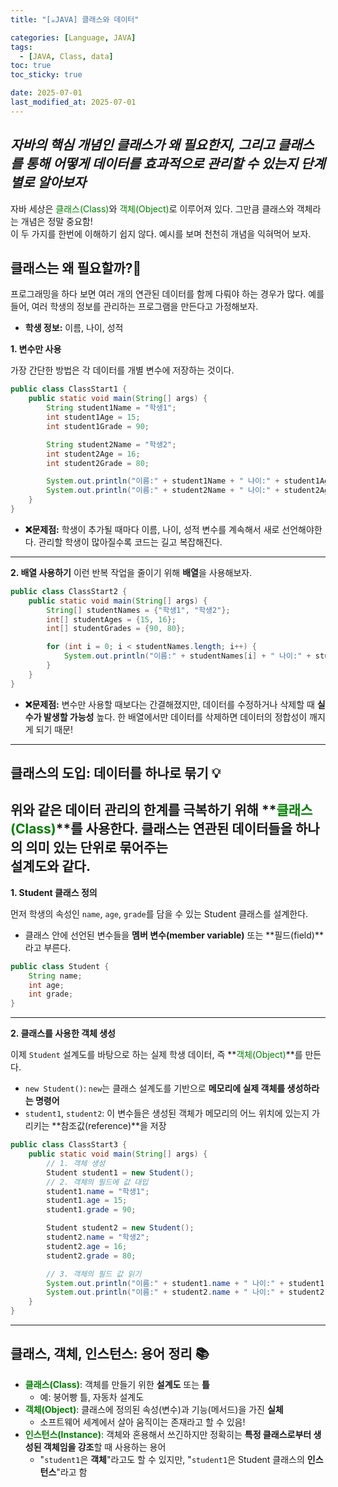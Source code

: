 ```yaml
---
title: "[☕JAVA] 클래스와 데이터"

categories: [Language, JAVA]
tags:
  - [JAVA, Class, data]
toc: true
toc_sticky: true

date: 2025-07-01
last_modified_at: 2025-07-01
---
```


*자바의 핵심 개념인 클래스가 왜 필요한지, 그리고 클래스를 통해 어떻게 데이터를 효과적으로 관리할 수 있는지 단계별로 알아보자*
---
자바 세상은 <span style="color: #008000">클래스(Class)</span>와 <span style="color: #008000">객체(Object)</span>로 이루어져 있다. 그만큼 클래스와 객체라는 개념은 정말 중요함!  
이 두 가지를 한번에 이해하기 쉽지 않다. 예시를 보며 천천히 개념을 익혀먹어 보자. 

## 클래스는 왜 필요할까?🤔

프로그래밍을 하다 보면 여러 개의 연관된 데이터를 함께 다뤄야 하는 경우가 많다. 예를 들어, 여러 학생의 정보를 관리하는 프로그램을 만든다고 가정해보자.

* **학생 정보:** 이름, 나이, 성적

**1. 변수만 사용**

가장 간단한 방법은 각 데이터를 개별 변수에 저장하는 것이다.

```Java
public class ClassStart1 {
    public static void main(String[] args) {
        String student1Name = "학생1";
        int student1Age = 15;
        int student1Grade = 90;

        String student2Name = "학생2";
        int student2Age = 16;
        int student2Grade = 80;

        System.out.println("이름:" + student1Name + " 나이:" + student1Age + " 성적:" + student1Grade);
        System.out.println("이름:" + student2Name + " 나이:" + student2Age + " 성적:" + student2Grade);
    }
}
```

* **❌문제점:** 학생이 추가될 때마다 이름, 나이, 성적 변수를 계속해서 새로 선언해야한다. 관리할 학생이 많아질수록 코드는 길고 복잡해진다.
---
**2. 배열 사용하기**
이런 반복 작업을 줄이기 위해 **배열**을 사용해보자.

```Java
public class ClassStart2 {
    public static void main(String[] args) {
        String[] studentNames = {"학생1", "학생2"};
        int[] studentAges = {15, 16};
        int[] studentGrades = {90, 80};

        for (int i = 0; i < studentNames.length; i++) {
            System.out.println("이름:" + studentNames[i] + " 나이:" + studentAges[i] + " 성적:" + studentGrades[i]);
        }
    }
}
```

* **❌문제점:** 변수만 사용할 때보다는 간결해졌지만, 데이터를 수정하거나 삭제할 때 **실수가 발생할 가능성** 높다. 한 배열에서만 데이터를 삭제하면 데이터의 정합성이 깨지게 되기 때문! 
---
## 클래스의 도입: 데이터를 하나로 묶기 💡

위와 같은 데이터 관리의 한계를 극복하기 위해 **<span style="color: #008000">클래스(Class)</span>**를 사용한다. 클래스는 연관된 데이터들을 하나의 의미 있는 단위로 묶어주는  
**설계도와 같다.**
---
**1. Student 클래스 정의**

먼저 학생의 속성인 `name`, `age`, `grade`를 담을 수 있는 Student 클래스를 설계한다.
* 클래스 안에 선언된 변수들을 **멤버 변수(member variable)** 또는 **필드(field)**라고 부른다. 

```Java
public class Student {
    String name;
    int age;
    int grade;
}
```

---
**2. 클래스를 사용한 객체 생성**

이제 `Student` 설계도를 바탕으로 하는 실제 학생 데이터, 즉 **<span style="color: #008000">객체(Object)</span>**를 만든다.

* `new Student()`: `new`는 클래스 설계도를 기반으로 **메모리에 실제 객체를 생성하라는 명령어**
* `student1`, `student2`: 이 변수들은 생성된 객체가 메모리의 어느 위치에 있는지 가리키는 **참조값(reference)**을 저장

```Java
public class ClassStart3 {
    public static void main(String[] args) {
        // 1. 객체 생성
        Student student1 = new Student(); 
        // 2. 객체의 필드에 값 대입
        student1.name = "학생1";
        student1.age = 15;
        student1.grade = 90;

        Student student2 = new Student();
        student2.name = "학생2";
        student2.age = 16;
        student2.grade = 80;

        // 3. 객체의 필드 값 읽기
        System.out.println("이름:" + student1.name + " 나이:" + student1.age + " 성적:" + student1.grade);
        System.out.println("이름:" + student2.name + " 나이:" + student2.age + " 성적:" + student2.grade);
    }
}
```

---
## 클래스, 객체, 인스턴스: 용어 정리 📚
* **<span style="color: #008000">클래스(Class)</span>**: 객체를 만들기 위한 **설계도** 또는 **틀**
  * 예: 붕어빵 틀, 자동차 설계도
* **<span style="color: #008000">객체(Object)</span>**: 클래스에 정의된 속성(변수)과 기능(메서드)을 가진 **실체**
  * 소프트웨어 세계에서 살아 움직이는 존재라고 할 수 있음!
* **<span style="color: #008000">인스턴스(Instance)</span>**: 객체와 혼용해서 쓰긴하지만 정확히는 **특정 클래스로부터 생성된 객체임을 강조**할 때 사용하는 용어
  * "`student1`은 **객체**"라고도 할 수 있지만, "`student1`은 Student 클래스의 **인스턴스**"라고 함